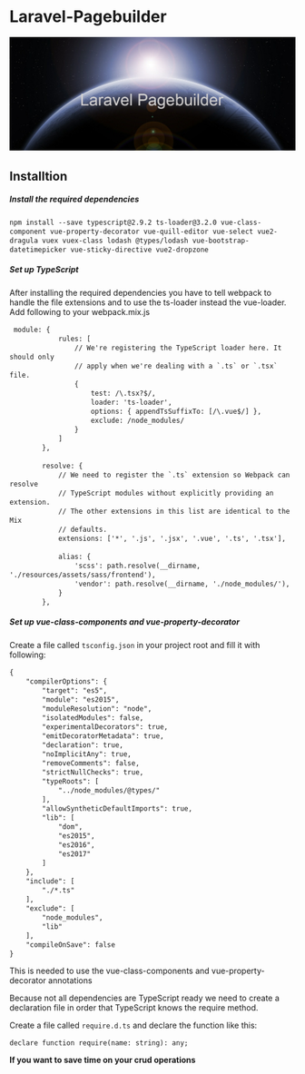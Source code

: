 # Laravel-Pagebuilder


![Laravel Pagebuilder](img/laravel-pagebuilder.png)

## Installtion


##### Install the required dependencies
~~~
npm install --save typescript@2.9.2 ts-loader@3.2.0 vue-class-component vue-property-decorator vue-quill-editor vue-select vue2-dragula vuex vuex-class lodash @types/lodash vue-bootstrap-datetimepicker vue-sticky-directive vue2-dropzone
~~~


##### Set up TypeScript
After installing the required dependencies you have to tell webpack to handle the file extensions and to use the ts-loader instead the vue-loader.
Add following to your webpack.mix.js

~~~
 module: {
            rules: [
                // We're registering the TypeScript loader here. It should only
                // apply when we're dealing with a `.ts` or `.tsx` file.
                {
                    test: /\.tsx?$/,
                    loader: 'ts-loader',
                    options: { appendTsSuffixTo: [/\.vue$/] },
                    exclude: /node_modules/
                }
            ]
        },

        resolve: {
            // We need to register the `.ts` extension so Webpack can resolve
            // TypeScript modules without explicitly providing an extension.
            // The other extensions in this list are identical to the Mix
            // defaults.
            extensions: ['*', '.js', '.jsx', '.vue', '.ts', '.tsx'],

            alias: {
                'scss': path.resolve(__dirname, './resources/assets/sass/frontend'),
                'vendor': path.resolve(__dirname, './node_modules/'),
            }
        },
~~~

##### Set up vue-class-components and vue-property-decorator

Create a file called `tsconfig.json` in your project root and fill it with following:

~~~
{
    "compilerOptions": {
        "target": "es5",
        "module": "es2015",
        "moduleResolution": "node",
        "isolatedModules": false,
        "experimentalDecorators": true,
        "emitDecoratorMetadata": true,
        "declaration": true,
        "noImplicitAny": true,
        "removeComments": false,
        "strictNullChecks": true,
        "typeRoots": [
            "../node_modules/@types/"
        ],
        "allowSyntheticDefaultImports": true,
        "lib": [
            "dom",
            "es2015",
            "es2016",
            "es2017"
        ]
    },
    "include": [
        "./*.ts"
    ],
    "exclude": [
        "node_modules",
        "lib"
    ],
    "compileOnSave": false
}
~~~

This is needed to use the vue-class-components and vue-property-decorator annotations

Because not all dependencies are TypeScript ready we need to create a declaration file in order that TypeScript knows the require method.

Create a file called `require.d.ts`  and declare the function like this:

~~~
declare function require(name: string): any;
~~~

**If you want to save time on your crud operations**
